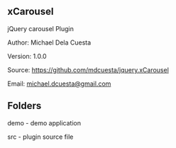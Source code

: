 ## xCarousel
jQuery carousel Plugin

Author: Michael Dela Cuesta

Version: 1.0.0

Source: https://github.com/mdcuesta/jquery.xCarousel

Email: michael.dcuesta@gmail.com


## Folders

demo - demo application

src - plugin source file
